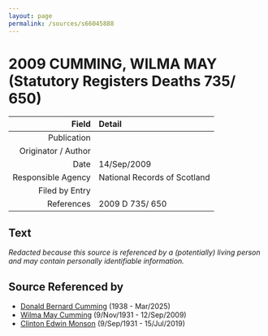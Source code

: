```yaml
---
layout: page
permalink: /sources/s66045888
---
```


# 2009 CUMMING, WILMA MAY (Statutory Registers Deaths 735/ 650)

Field | Detail
---:|:---
Publication | 
Originator / Author | 
Date | 14/Sep/2009
Responsible Agency | National Records of Scotland
Filed by Entry | 
References | 2009 D 735/ 650

## Text

_Redacted because this source is referenced by a (potentially) living person and may contain personally identifiable information._

## Source Referenced by

* [Donald Bernard Cumming](../people/@88821212@-donald-bernard-cumming-b1938-d2025-3.md) (1938 - Mar/2025)
* [Wilma May Cumming](../people/@74680609@-wilma-may-cumming-b1931-11-9-d2009-9-12.md) (9/Nov/1931 - 12/Sep/2009)
* [Clinton Edwin Monson](../people/@24393948@-clinton-edwin-monson-b1931-9-9-d2019-7-15.md) (9/Sep/1931 - 15/Jul/2019)
